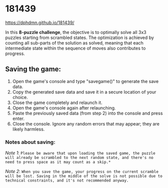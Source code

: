 # 181439
https://dphdmn.github.io/181439/

In this **8-puzzle challenge**, the objective is to optimally solve all 3x3 puzzles starting from scrambled states. 
The optimization is achieved by counting all sub-parts of the solution as solved, meaning that each intermediate state within the sequence of moves also contributes to progress.

## Saving the game:
1) Open the game's console and type "savegame()" to generate the save data.
2) Copy the generated save data and save it in a secure location of your choice.
3) Close the game completely and relaunch it.
4) Open the game's console again after relaunching.
5) Paste the previously saved data (from step 2) into the console and press enter.
6) Close the console. Ignore any random errors that may appear; they are likely harmless.

### Notes about saving:
*Note 1*: ``Please be aware that upon loading the saved game, the puzzle will already be scrambled to the next random state, and there's no need to press space as it may count as a skip.*``

*Note 2*: ``When you save the game, your progress on the current scramble will be lost. Saving in the middle of the solve is not possible due to technical constraints, and it's not recommended anyway.``

